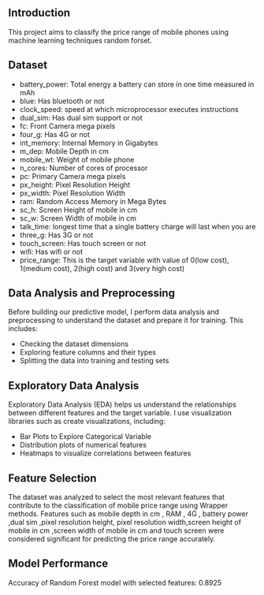 ## Introduction
This project aims to classify the price range of mobile phones using machine learning techniques random forset.
 ## Dataset
- battery_power: Total energy a battery can store in one time measured in mAh
- blue: Has bluetooth or not
- clock_speed: speed at which microprocessor executes instructions
- dual_sim: Has dual sim support or not
- fc: Front Camera mega pixels
- four_g: Has 4G or not
- int_memory: Internal Memory in Gigabytes
- m_dep: Mobile Depth in cm
- mobile_wt: Weight of mobile phone
- n_cores: Number of cores of processor
- pc: Primary Camera mega pixels
- px_height: Pixel Resolution Height
- px_width: Pixel Resolution Width
- ram: Random Access Memory in Mega Bytes
- sc_h: Screen Height of mobile in cm
- sc_w: Screen Width of mobile in cm
- talk_time: longest time that a single battery charge will last when you are
- three_g: Has 3G or not
- touch_screen: Has touch screen or not
- wifi: Has wifi or not
- price_range: This is the target variable with value of 0(low cost), 1(medium cost), 2(high cost) and 3(very high cost)
## Data Analysis and Preprocessing
Before building our predictive model, I perform data analysis and preprocessing to understand the dataset and prepare it for training. This includes:
- Checking the dataset dimensions
- Exploring feature columns and their types
- Splitting the data into training and testing sets
## Exploratory Data Analysis
Exploratory Data Analysis (EDA) helps us understand the relationships between different features and the target variable. I use visualization libraries such as create visualizations, including:
- Bar Plots to Explore Categorical Variable 
- Distribution plots of numerical features
- Heatmaps to visualize correlations between features
## Feature Selection
The dataset was analyzed to select the most relevant features that contribute to the classification of mobile price range using Wrapper methods. Features such as mobile depth in cm , RAM , 4G , battery power ,dual sim ,pixel resolution height, pixel resolution width,screen height of mobile in cm ,screen width of mobile in cm and touch screen   were considered significant for predicting the price range accurately.
## Model Performance
Accuracy of Random Forest model with selected features: 0.8925
